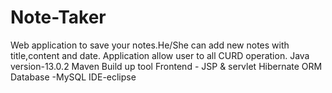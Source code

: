 # Note-Taker
Web application to save your notes.He/She can add new notes with title,content and date.
Application allow user to all CURD operation.
Java version-13.0.2
Maven Build up tool
Frontend - JSP & servlet
Hibernate ORM 
Database -MySQL
IDE-eclipse
